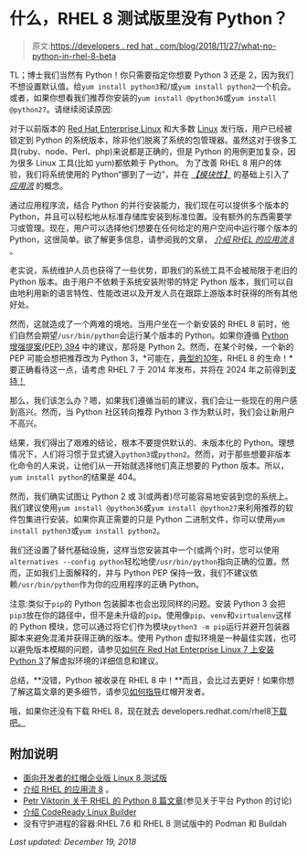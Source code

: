 # 什么，RHEL 8 测试版里没有 Python？

> 原文:[https://developers . red hat . com/blog/2018/11/27/what-no-python-in-rhel-8-beta](https://developers.redhat.com/blog/2018/11/27/what-no-python-in-rhel-8-beta)

TL；博士我们当然有 Python！你只需要指定你想要 Python 3 还是 2，因为我们不想设置默认值。给`yum install python3`和/或`yum install python2`一个机会。或者，如果你想看我们推荐你安装的`yum install @python36`或`yum install @python27`。请继续阅读原因:

对于以前版本的 [Red Hat Enterprise Linux](https://developers.redhat.com/products/rhel/overview/) 和大多数 [Linux](https://developers.redhat.com/topics/linux/) 发行版，用户已经被锁定到 Python 的系统版本，除非他们脱离了系统的包管理器。虽然这对于很多工具(ruby、node、Perl、php)来说都是正确的，但是 Python 的用例更加复杂，因为很多 Linux 工具(比如 yum)都依赖于 Python。 为了改善 RHEL 8 用户的体验，我们将系统使用的 Python“挪到了一边”，并在 *[【模块性】](https://docs.pagure.org/modularity/)* 的基础上引入了 *[应用流](https://developers.redhat.com/blog/2018/11/15/rhel8-introducing-appstreams/)* 的概念。

通过应用程序流，结合 Python 的并行安装能力，我们现在可以提供多个版本的 Python，并且可以轻松地从标准存储库安装到标准位置。没有额外的东西需要学习或管理。现在，用户可以选择他们想要在任何给定的用户空间中运行哪个版本的 Python，这很简单。欲了解更多信息，请参阅我的文章， [*介绍 RHEL 的应用流 8*](https://developers.redhat.com/blog/2018/11/15/rhel8-introducing-appstreams/) 。

老实说，系统维护人员也获得了一些优势，即我们的系统工具不会被局限于老旧的 Python 版本。由于用户不依赖于系统安装附带的特定 Python 版本，我们可以自由地利用新的语言特性、性能改进以及开发人员在跟踪上游版本时获得的所有其他好处。

然而，这就造成了一个两难的境地。当用户坐在一个新安装的 RHEL 8 前时，他们自然会期望`/usr/bin/python`会运行某个版本的 Python。如果你遵循 [Python 增强提案(PEP) 394](https://www.python.org/dev/peps/pep-0394/) 中的建议，那将是 Python 2。然而，在某个时候，一个新的 PEP 可能会想把推荐改为 Python 3，*可能在，[典型的*10*年](https://access.redhat.com/support/policy/updates/errata)，RHEL 8 的生命！*要正确看待这一点，请考虑 RHEL 7 于 2014 年发布，并将在 2024 年之前得到[支持！](https://access.redhat.com/support/policy/updates/errata)

那么，我们该怎么办？嗯，如果我们遵循当前的建议，我们会让一些现在的用户感到高兴。然而，当 Python 社区转向推荐 Python 3 作为默认时，我们会让新用户不高兴。

结果，我们得出了艰难的结论，根本不要提供默认的、未版本化的 Python。理想情况下，人们将习惯于显式键入`python3`或`python2`。然而，对于那些想要非版本化命令的人来说，让他们从一开始就选择他们真正想要的 Python 版本。所以，`yum install python`的结果是 404。

然而，我们确实试图让 Python 2 或 3(或两者)尽可能容易地安装到您的系统上。我们建议使用`yum install @python36`或`yum install @python27`来利用推荐的软件包集进行安装。如果你真正需要的只是 Python 二进制文件，你可以使用`yum install python3`或`yum install python2`。

我们还设置了替代基础设施，这样当您安装其中一个(或两个)时，您可以使用`alternatives --config python`轻松地使`/usr/bin/python`指向正确的位置。然而，正如我们上面解释的，并与 Python PEP 保持一致，我们不建议依赖`/usr/bin/python`作为你的应用程序的正确 Python。

注意:类似于`pip`的 Python 包装脚本也会出现同样的问题。安装 Python 3 会把`pip3`放在你的路径中，但不是未升级的`pip`。使用像`pip`、`venv`和`virtualenv`这样的 Python 模块，您可以通过将它们作为模块`python3 -m pip`运行并避开包装器脚本来避免混淆并获得正确的版本。使用 Python 虚拟环境是一种最佳实践，也可以避免版本模糊的问题，请参见[如何在 Red Hat Enterprise Linux 7 上安装 Python 3](https://developers.redhat.com/blog/2018/08/13/install-python3-rhel/)了解虚拟环境的详细信息和建议。

总结，**没错，Python 被收录在 RHEL 8 中！**而且，会比过去更好！如果你想了解这篇文章的更多细节，请参见[如何指导](https://developers.redhat.com/rhel8/hw/python/)红帽开发者。

哦，如果你还没有下载 RHEL 8，现在就去 developers.redhat.com/rhel8[下载吧。](https://developers.redhat.com/rhel8/)

## 附加说明

*   [面向开发者的红帽企业版 Linux 8 测试版](https://developers.redhat.com/rhel8/)
*   [介绍 RHEL 的应用流 8](https://developers.redhat.com/blog/2018/11/15/rhel8-introducing-appstreams/) 。
*   [Petr Viktorin 关于 RHEL 的 Python 8 篇文章](https://wp.me/p8e0as-2fsJ)(参见关于平台 Python 的讨论)
*   [介绍 CodeReady Linux Builder](https://developers.redhat.com/blog/2018/11/15/introducing-codeready-linux-builder/)
*   没有守护进程的容器:RHEL 7.6 和 RHEL 8 测试版中的 Podman 和 Buildah

*Last updated: December 19, 2018*